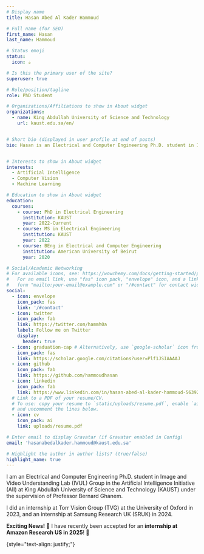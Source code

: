 ```yaml
---
# Display name
title: Hasan Abed Al Kader Hammoud

# Full name (for SEO)
first_name: Hasan
last_name: Hammoud

# Status emoji
status:
  icon: ☕️

# Is this the primary user of the site?
superuser: true

# Role/position/tagline
role: PhD Student

# Organizations/Affiliations to show in About widget
organizations:
  - name: King Abdullah University of Science and Technology
    url: kaust.edu.sa/en/


# Short bio (displayed in user profile at end of posts)
bio: Hasan is an Electrical and Computer Engineering Ph.D. student in Image and Video Understanding Lab (IVUL) Group in the Artificial Intelligence Initiative (AII) at King Abdullah University of Science and Technology (KAUST) under the supervision of Professor Bernard Ghanem.


# Interests to show in About widget
interests:
  - Artificial Intelligence
  - Computer Vision
  - Machine Learning

# Education to show in About widget
education:
  courses:
    - course: PhD in Electrical Engineering
      institution: KAUST
      year: 2022-Current
    - course: MS in Electrical Engineering
      institution: KAUST
      year: 2022
    - course: BEng in Electrical and Computer Engineering
      institution: American University of Beirut
      year: 2020

# Social/Academic Networking
# For available icons, see: https://wowchemy.com/docs/getting-started/page-builder/#icons
#   For an email link, use "fas" icon pack, "envelope" icon, and a link in the
#   form "mailto:your-email@example.com" or "/#contact" for contact widget.
social:
  - icon: envelope
    icon_pack: fas
    link: '/#contact'
  - icon: twitter
    icon_pack: fab
    link: https://twitter.com/hammh0a
    label: Follow me on Twitter
    display:
      header: true
  - icon: graduation-cap # Alternatively, use `google-scholar` icon from `ai` icon pack
    icon_pack: fas
    link: https://scholar.google.com/citations?user=Plf1JSIAAAAJ
  - icon: github
    icon_pack: fab
    link: https://github.com/hammoudhasan
  - icon: linkedin
    icon_pack: fab
    link: https://www.linkedin.com/in/hasan-abed-al-kader-hammoud-56392a147/
  # Link to a PDF of your resume/CV.
  # To use: copy your resume to `static/uploads/resume.pdf`, enable `ai` icons in `params.yaml`,
  # and uncomment the lines below.
  - icon: cv
    icon_pack: ai
    link: uploads/resume.pdf

# Enter email to display Gravatar (if Gravatar enabled in Config)
email: 'hasanabedalkader.hammoud@kaust.edu.sa'

# Highlight the author in author lists? (true/false)
highlight_name: true
---
```


I am an Electrical and Computer Engineering Ph.D. student in Image and Video Understanding Lab (IVUL) Group in the Artificial Intelligence Initiative (AII) at King Abdullah University of Science and Technology (KAUST) under the supervision of Professor Bernard Ghanem. 

I did an internship at Torr Vision Group (TVG) at the University of Oxford in 2023, and an internship at Samsung Research UK (SRUK) in 2024.

**Exciting News!** 🎉 I have recently been accepted for an **internship at Amazon Research US in 2025**! 🚀

{style="text-align: justify;"}

